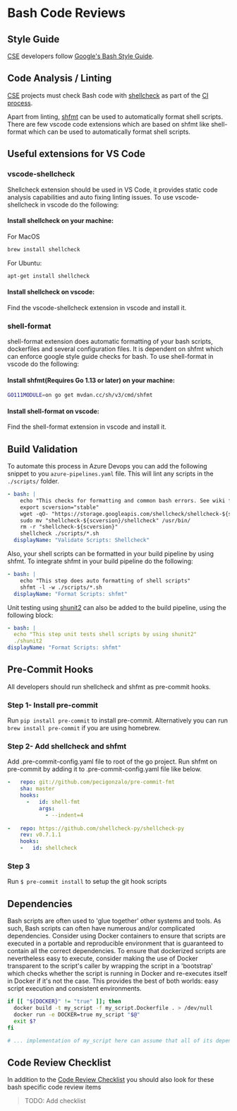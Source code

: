 # Bash Code Reviews

## Style Guide

[CSE](../../CSE.md) developers follow [Google's Bash Style Guide](https://google.github.io/styleguide/shell.xml).

## Code Analysis / Linting

[CSE](../../CSE.md) projects must check Bash code with [shellcheck](https://github.com/koalaman/shellcheck) as part of the [CI process](../../continuous-integration/readme.md).

Apart from linting, [shfmt](https://github.com/mvdan/sh) can be used to automatically format shell scripts. There are few vscode code extensions which are based on shfmt like shell-format which can be used to automatically format shell scripts. 

## Useful extensions for VS Code 

### vscode-shellcheck
Shellcheck extension should be used in VS Code, it provides static code analysis capabilities and auto fixing linting issues. To use vscode-shellcheck in vscode do the following:

#### Install shellcheck on your machine:

For MacOS
```bash
brew install shellcheck
```

For Ubuntu:

```bash
apt-get install shellcheck
```
#### Install shellcheck on vscode:
Find the vscode-shellcheck extension in vscode and install it.

### shell-format
shell-format extension does automatic formatting of your bash scripts, dockerfiles and several configuration files. It is dependent on shfmt which can enforce google style guide checks for bash.
To use shell-format in vscode do the following:

#### Install shfmt(Requires Go 1.13 or later) on your machine:

```bash
GO111MODULE=on go get mvdan.cc/sh/v3/cmd/shfmt
```
#### Install shell-format on vscode:
Find the shell-format extension in vscode and install it.


## Build Validation

To automate this process in Azure Devops you can add the following snippet to you `azure-pipelines.yaml` file. This will lint any scripts in the `./scripts/` folder.

```yaml
- bash: |
    echo "This checks for formatting and common bash errors. See wiki for error details and ignore options: https://github.com/koalaman/shellcheck/wiki/SC1000"
    export scversion="stable"
    wget -qO- "https://storage.googleapis.com/shellcheck/shellcheck-${scversion?}.linux.x86_64.tar.xz" | tar -xJv
    sudo mv "shellcheck-${scversion}/shellcheck" /usr/bin/
    rm -r "shellcheck-${scversion}"
    shellcheck ./scripts/*.sh
  displayName: "Validate Scripts: Shellcheck"
  ```
  
Also, your shell scripts can be formatted in your build pipeline by using shfmt. To integrate shfmt in your build pipeline do the following:

```yaml
- bash: |
    echo "This step does auto formatting of shell scripts"
    shfmt -l -w ./scripts/*.sh
  displayName: "Format Scripts: shfmt"
  ```
  
  Unit testing using [shunit2](https://github.com/kward/shunit2) can also be added to the build pipeline, using the following block:
  
  ```yaml
- bash: |
    echo "This step unit tests shell scripts by using shunit2"
    ./shunit2
  displayName: "Format Scripts: shfmt"
  ```
  
## Pre-Commit Hooks

All developers should run shellcheck and shfmt as pre-commit hooks.

### Step 1- Install pre-commit

Run `pip install pre-commit` to install pre-commit.
Alternatively you can run `brew install pre-commit` if you are using homebrew.

### Step 2- Add shellcheck and shfmt

Add .pre-commit-config.yaml file to root of the go project. Run shfmt on pre-commit by adding it to .pre-commit-config.yaml file like below.

```yaml
-   repo: git://github.com/pecigonzalo/pre-commit-fmt
    sha: master
    hooks:
      -   id: shell-fmt
          args:
            - --indent=4
            
-   repo: https://github.com/shellcheck-py/shellcheck-py
    rev: v0.7.1.1
    hooks:
    -   id: shellcheck
 ```

### Step 3

Run `$ pre-commit install` to setup the git hook scripts

## Dependencies

Bash scripts are often used to 'glue together' other systems and tools. As such, Bash scripts can often have numerous and/or complicated dependencies. Consider using Docker containers to ensure that scripts are executed in a portable and reproducible environment that is guaranteed to contain all the correct dependencies. To ensure that dockerized scripts are nevertheless easy to execute, consider making the use of Docker transparent to the script's caller by wrapping the script in a 'bootstrap' which checks whether the script is running in Docker and re-executes itself in Docker if it's not the case. This provides the best of both worlds: easy script execution and consistent environments.

```bash
if [[ "${DOCKER}" != "true" ]]; then
  docker build -t my_script -f my_script.Dockerfile . > /dev/null
  docker run -e DOCKER=true my_script "$@"
  exit $?
fi

# ... implementation of my_script here can assume that all of its dependencies exist since it's always running in Docker ...
```

## Code Review Checklist

In addition to the [Code Review Checklist](../README.md) you should also look for these bash specific code review items

> TODO: Add checklist
